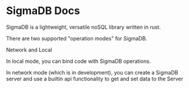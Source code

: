 
# SigmaDB Docs

SigmaDB is a lightweight, versatile noSQL library written in rust.

There are two supported "operation modes" for SigmaDB.

Network and Local

In local mode, you can bind code with SigmaDB operations.

In network mode (which is in development), you can create a SigmaDB server and use a builtin api functionality to get and set data to the Server

